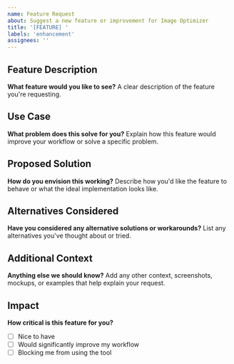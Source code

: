 ```yaml
---
name: Feature Request
about: Suggest a new feature or improvement for Image Optimizer
title: '[FEATURE] '
labels: 'enhancement'
assignees: ''
---
```


## Feature Description

**What feature would you like to see?**
A clear description of the feature you're requesting.

## Use Case

**What problem does this solve for you?**
Explain how this feature would improve your workflow or solve a specific problem.

## Proposed Solution

**How do you envision this working?**
Describe how you'd like the feature to behave or what the ideal implementation looks like.

## Alternatives Considered

**Have you considered any alternative solutions or workarounds?**
List any alternatives you've thought about or tried.

## Additional Context

**Anything else we should know?**
Add any other context, screenshots, mockups, or examples that help explain your request.

## Impact

**How critical is this feature for you?**

- [ ] Nice to have
- [ ] Would significantly improve my workflow
- [ ] Blocking me from using the tool
